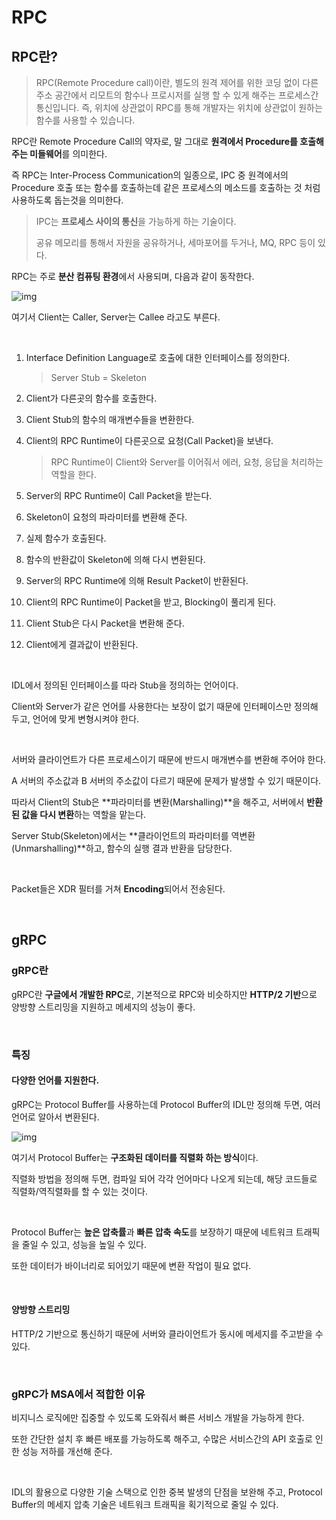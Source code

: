 # RPC

## RPC란?

> RPC(Remote Procedure call)이란, 별도의 원격 제어를 위한 코딩 없이 다른 주소 공간에서 리모트의 함수나 프로시저를 실행 할 수 있게 해주는 프로세스간 통신입니다. 즉, 위치에 상관없이 RPC를 통해 개발자는 위치에 상관없이 원하는 함수를 사용할 수 있습니다.

RPC란 Remote Procedure Call의 약자로, 말 그대로 **원격에서 Procedure를 호출해주는 미들웨어**를 의미한다.

즉 RPC는 Inter-Process Communication의 일종으로, IPC 중 원격에서의 Procedure 호출 또는 함수를 호출하는데 같은 프로세스의 메소드를 호출하는 것 처럼 사용하도록 돕는것을 의미한다.

> IPC는 **프로세스 사이의 통신**을 가능하게 하는 기술이다.
>
> 공유 메모리를 통해서 자원을 공유하거나, 세마포어를 두거나, MQ, RPC 등이 있다.

RPC는 주로 **분산 컴퓨팅 환경**에서 사용되며, 다음과 같이 동작한다.

![img](https://img1.daumcdn.net/thumb/R1280x0/?scode=mtistory2&fname=http%3A%2F%2Fcfile24.uf.tistory.com%2Fimage%2F99F9CD365F709DE10FCC6E)

여기서 Client는 Caller, Server는 Callee 라고도 부른다.

<br>

1. Interface Definition Language로 호출에 대한 인터페이스를 정의한다.

   > Server Stub = Skeleton

2. Client가 다른곳의 함수를 호출한다.

3. Client Stub의 함수의 매개변수들을 변환한다.

4. Client의 RPC Runtime이 다른곳으로 요청(Call Packet)을 보낸다.

   > RPC Runtime이 Client와 Server를 이어줘서 에러, 요청, 응답을 처리하는 역할을 한다.

5. Server의 RPC Runtime이 Call Packet을 받는다.

6. Skeleton이 요청의 파라미터를 변환해 준다.

7. 실제 함수가 호출된다.

8. 함수의 반환값이 Skeleton에 의해 다시 변환된다.

9. Server의 RPC Runtime에 의해 Result Packet이 반환된다.

10. Client의 RPC Runtime이 Packet을 받고, Blocking이 풀리게 된다.

11. Client Stub은 다시 Packet을 변환해 준다.

12. Client에게 결과값이 반환된다.

<br>

IDL에서 정의된 인터페이스를 따라 Stub을 정의하는 언어이다.

Client와 Server가 같은 언어를 사용한다는 보장이 없기 때문에 인터페이스만 정의해 두고, 언어에 맞게 변형시켜야 한다.

<br>

서버와 클라이언트가 다른 프로세스이기 때문에 반드시 매개변수를 변환해 주어야 한다.

A 서버의 주소값과 B 서버의 주소값이 다르기 때문에 문제가 발생할 수 있기 때문이다.

따라서 Client의 Stub은 **파라미터를 변환(Marshalling)**을 해주고, 서버에서 **반환된 값을 다시 변환**하는 역할을 맡는다.

Server Stub(Skeleton)에서는 **클라이언트의 파라미터를 역변환(Unmarshalling)**하고, 함수의 실행 결과 반환을 담당한다.

<br>

Packet들은 XDR 필터를 거쳐 **Encoding**되어서 전송된다.

<br>

## gRPC

### gRPC란

gRPC란 **구글에서 개발한 RPC**로, 기본적으로 RPC와 비슷하지만 **HTTP/2 기반**으로 양방향 스트리밍을 지원하고 메세지의 성능이 좋다.

<br>

### 특징

#### 다양한 언어를 지원한다.

gRPC는 Protocol Buffer를 사용하는데 Protocol Buffer의 IDL만 정의해 두면, 여러 언어로 알아서 변환된다.

![img](https://img1.daumcdn.net/thumb/R1280x0/?scode=mtistory2&fname=http%3A%2F%2Fcfile28.uf.tistory.com%2Fimage%2F9926B6415F709DF820C28A)

여기서 Protocol Buffer는 **구조화된 데이터를 직렬화 하는 방식**이다.

직렬화 방법을 정의해 두면, 컴파일 되어 각각 언어마다 나오게 되는데, 해당 코드들로 직렬화/역직렬화를 할 수 있는 것이다.

<br>

Protocol Buffer는 **높은 압축률**과 **빠른 압축 속도**를 보장하기 때문에 네트워크 트래픽을 줄일 수 있고, 성능을 높일 수 있다.

또한 데이터가 바이너리로 되어있기 때문에 변환 작업이 필요 없다.

<br>

#### 양방향 스트리밍

HTTP/2 기반으로 통신하기 때문에 서버와 클라이언트가 동시에 메세지를 주고받을 수 있다.

<br>

### gRPC가 MSA에서 적합한 이유

비지니스 로직에만 집중할 수 있도록 도와줘서 빠른 서비스 개발을 가능하게 한다.

또한 간단한 설치 후 빠른 배포를 가능하도록 해주고, 수많은 서비스간의 API 호출로 인한 성능 저하를 개선해 준다.

<br>

IDL의 활용으로 다양한 기술 스택으로 인한 중복 발생의 단점을 보완해 주고, Protocol Buffer의 메세지 압축 기술은 네트워크 트래픽을 획기적으로 줄일 수 있다.